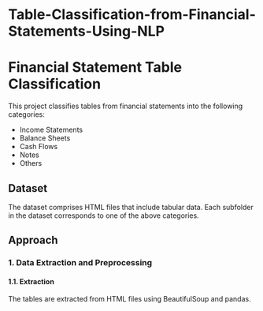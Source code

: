 # Table-Classification-from-Financial-Statements-Using-NLP


# Financial Statement Table Classification

This project classifies tables from financial statements into the following categories:
- Income Statements
- Balance Sheets
- Cash Flows
- Notes
- Others

## Dataset

The dataset comprises HTML files that include tabular data. Each subfolder in the dataset corresponds to one of the above categories.

## Approach

### 1. Data Extraction and Preprocessing

#### 1.1. Extraction

The tables are extracted from HTML files using BeautifulSoup and pandas.
